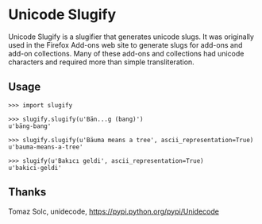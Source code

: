 # Unicode Slugify

Unicode Slugify is a slugifier that generates unicode slugs.  It was originally
used in the Firefox Add-ons web site to generate slugs for add-ons and add-on
collections.  Many of these add-ons and collections had unicode characters and
required more than simple transliteration.

## Usage

    >>> import slugify

    >>> slugify.slugify(u'Bän...g (bang)')
    u'bäng-bang'

    >>> slugify.slugify(u'Bäuma means a tree', ascii_representation=True)
    u'bauma-means-a-tree'

    >>> slugify(u'Bakıcı geldi', ascii_representation=True)
    u'bakici-geldi'

## Thanks

Tomaz Solc, unidecode, https://pypi.python.org/pypi/Unidecode
